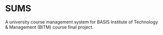 # SUMS
A university course management system for BASIS Institute of Technology &amp; Management (BITM) course final project.
